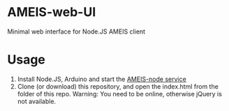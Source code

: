# AMEIS-web-UI
Minimal web interface for Node.JS AMEIS client

# Usage
1. Install Node.JS, Arduino and start the [AMEIS-node service](https://github.com/SCBuergel/AMEIS-node)
2. Clone (or download) this repository, and open the index.html from the folder of this repo. Warning: You need to be online, otherwise jQuery is not available.
